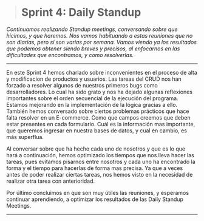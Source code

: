 > # Sprint 4: Daily Standup
*Continuamos realizando Standup meetings, conversando sobre que hicimos, y que haremos. Nos vamos habituando a estas reuniones que no son diarias, pero sí son varias por semana.  Vamos  viendo ya los resultados que podemos obtener siendo breves y precisos,  al enfocarnos en las dificultades que encontramos, y como resolverlas.*

------------

En este Sprint 4 hemos charlado sobre inconvenientes en el proceso de alta y modificacion de productos y usuarios. Las tareas del CRUD nos han forzado a resolver algunos de nuestros primeros bugs como desarrolladores. Lo cual ha sido grato y nos ha dejado algunas reflexiones importantes sobre el orden secuencial de la ejecución del programa. Estamos mejorando en la implementación de la lógica gracias a ello. También hemos conversado sobre ciertos problemas prácticos que hace falta resolver en un E-commerce. Como que campos creemos que deben estar presentes en cada formulario. Cuál es la información mas importante, que queremos ingresar en nuestra bases de datos, y cual en cambio, es más superflua. 

Al conversar sobre que ha hecho cada uno de nosotros y que es lo que hará a continuación, hemos optimizado los tiempos que nos lleva hacer las tareas, pues evitamos pisarnos entre nosotros y cada uno ha encontrado la forma y el tiempo para hacerlas de forma mas precisa. Ya que a veces antes de poder realizar ciertas tareas, nos hemos visto en la necesidad de realizar otra tarea con anterioridad. 

Por último concluimos en que son muy útiles las reuniones, y esperamos continuar aprendiendo,  a optimizar los resultados de las Daily Standup Meetings. 

------------

